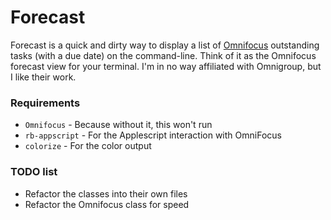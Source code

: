 # Forecast

Forecast is a quick and dirty way to display a list of [Omnifocus](https://www.omnigroup.com/omnifocus) outstanding tasks (with a due date) on the command-line. Think of it as the Omnifocus forecast view for your terminal. I'm in no way affiliated with Omnigroup, but I like their work.

### Requirements

* `Omnifocus` - Because without it, this won't run
* `rb-appscript` - For the Applescript interaction with OmniFocus
* `colorize` - For the color output

### TODO list

* Refactor the classes into their own files
* Refactor the Omnifocus class for speed
